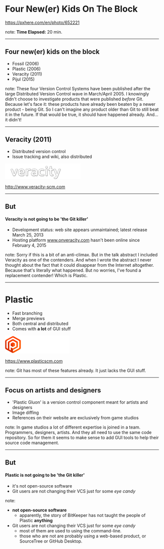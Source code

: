 <!-- .slide: data-background="img/background/usb-sticks.jpg" data-background-color="black" data-background-opacity="0.3"-->

# Four New(er) Kids On The Block

<https://pxhere.com/en/photo/652221>  <!-- .element: class="attribution" -->

note: 
**Time Elapsed:** 20 min.

---

## Four new(er) kids on the block

* Fossil (2006)
* Plastic (2006)
* Veracity (2011)
* Pijul (2015)

note: 
These four Version Control Systems have been published after the large Distributed Version Control wave in March/April 2005.
I knowingly didn't choose to investigate products that were published *before* Git.
Because let's face it: these products have already been beaten by a newer product - being Git.
So I can't imagine any product older than Git to still beat it in the future.
If that would be true, it should have happened already.
And... it didn't!

---

## Veracity (2011)

* Distributed version control
* Issue tracking and wiki, also distributed

![Veracity logo](img/logos/veracity.png) <!-- .element: class="no-background" -->

<http://www.veracity-scm.com> <!-- .element: class="attribution" -->

---

## But
#### Veracity is not going to be 'the Git killer'

* Development status: web site appears unmaintained; latest release March 25, 2013	
* Hosting platform www.onveracity.com hasn't been online since February 4, 2015

note:
Sorry if this is a bit of an anti-climax.
But in the talk abstract I included Veracity as one of the contenders.
And when I wrote the abstract I never thought about the fact that it could disappear from the Internet altogether.
Because that's literally what happened.
But no worries, I've found a replacement contender!
Which is Plastic.

---

# Plastic

* Fast branching
* Merge previews
* Both central and distributed
* Comes with **a lot** of GUI stuff

![Plastic logo](img/logos/plastic.png) <!-- .element: class="no-background" -->

<https://www.plasticscm.com> <!-- .element: class="attribution" -->

note:
Git has most of these features already.
It just lacks the GUI stuff.

---

## Focus on artists and designers

* 'Plastic Gluon' is a version control component meant for artists and designers
* Image diffing
* References on their website are exclusively from game studios

note:
In game studios a lot of different expertise is joined in a team.
Programmers, designers, artists. 
And they all need to use the same code repository.
So for them it seems to make sense to add GUI tools to help their source code management.

---

## But
#### Plastic is not going to be 'the Git killer'

* it's not open-source software
* Git users are not changing their VCS just for some *eye candy*

note:
* **not open-source software**
  * apparently, the story of BitKeeper has not taught the people of Plastic **anything**
* Git users are not changing their VCS just for some *eye candy*
  * most of them are used to using the command-line.
  * those who are not are probably using a web-based product, or SourceTree or GitHub Desktop.
